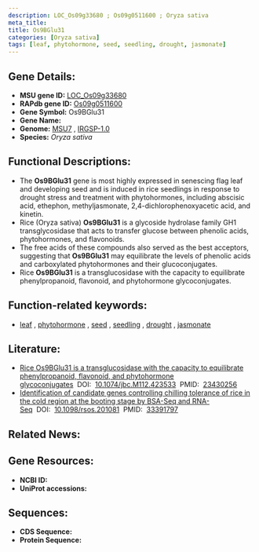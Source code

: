 ```yaml
---
description: LOC_Os09g33680 ; Os09g0511600 ; Oryza sativa
meta_title:
title: Os9BGlu31
categories: [Oryza sativa]
tags: [leaf, phytohormone, seed, seedling, drought, jasmonate]
---
```


## Gene Details:
- **MSU gene ID:** [LOC_Os09g33680](http://rice.uga.edu/cgi-bin/ORF_infopage.cgi?orf=LOC_Os09g33680)  
- **RAPdb gene ID:** [Os09g0511600](https://rapdb.dna.affrc.go.jp/locus/?name=Os09g0511600)  
- **Gene Symbol:** Os9BGlu31
- **Gene Name:**
- **Genome:**  [MSU7](http://rice.uga.edu/)&nbsp;,&nbsp;[IRGSP-1.0](https://rapdb.dna.affrc.go.jp/download/irgsp1.html)
- **Species:** *Oryza sativa*

## Functional Descriptions:
   - The **Os9BGlu31** gene is most highly expressed in senescing flag leaf and developing seed and is induced in rice seedlings in response to drought stress and treatment with phytohormones, including abscisic acid, ethephon, methyljasmonate, 2,4-dichlorophenoxyacetic acid, and kinetin.
   - Rice (Oryza sativa) **Os9BGlu31** is a glycoside hydrolase family GH1 transglycosidase that acts to transfer glucose between phenolic acids, phytohormones, and flavonoids.
   - The free acids of these compounds also served as the best acceptors, suggesting that **Os9BGlu31** may equilibrate the levels of phenolic acids and carboxylated phytohormones and their glucoconjugates.
   - Rice **Os9BGlu31** is a transglucosidase with the capacity to equilibrate phenylpropanoid, flavonoid, and phytohormone glycoconjugates.

## Function-related keywords:
   - [leaf](/tags/leaf/)&nbsp;,&nbsp;[phytohormone](/tags/phytohormone/)&nbsp;,&nbsp;[seed](/tags/seed/)&nbsp;,&nbsp;[seedling](/tags/seedling/)&nbsp;,&nbsp;[drought](/tags/drought/)&nbsp;,&nbsp;[jasmonate](/tags/jasmonate/)

## Literature:
   - [Rice Os9BGlu31 is a transglucosidase with the capacity to equilibrate phenylpropanoid, flavonoid, and phytohormone glycoconjugates](https://www.doi.org/10.1074/jbc.M112.423533)&nbsp;&nbsp;DOI:&nbsp;&nbsp;[10.1074/jbc.M112.423533](https://www.doi.org/10.1074/jbc.M112.423533)&nbsp;&nbsp;PMID:&nbsp;&nbsp;[23430256](https://pubmed.ncbi.nlm.nih.gov/23430256/)
   - [Identification of candidate genes controlling chilling tolerance of rice in the cold region at the booting stage by BSA-Seq and RNA-Seq](https://www.doi.org/10.1098/rsos.201081)&nbsp;&nbsp;DOI:&nbsp;&nbsp;[10.1098/rsos.201081](https://www.doi.org/10.1098/rsos.201081)&nbsp;&nbsp;PMID:&nbsp;&nbsp;[33391797](https://pubmed.ncbi.nlm.nih.gov/33391797/)

## Related News:

## Gene Resources:
- **NCBI ID:**  []()
- **UniProt accessions:** [](https://www.uniprot.org/uniprotkb//entry)

## Sequences:
- **CDS Sequence:**
- **Protein Sequence:**
